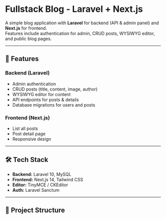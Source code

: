 # Fullstack Blog - Laravel + Next.js

A simple blog application with **Laravel** for backend (API & admin panel) and **Next.js** for frontend.  
Features include authentication for admin, CRUD posts, WYSIWYG editor, and public blog pages.

---

## 🚀 Features

### Backend (Laravel)

-   Admin authentication
-   CRUD posts (title, content, image, author)
-   WYSIWYG editor for content
-   API endpoints for posts & details
-   Database migrations for users and posts

### Frontend (Next.js)

-   List all posts
-   Post detail page
-   Responsive design

---

## 🛠 Tech Stack

-   **Backend:** Laravel 10, MySQL
-   **Frontend:** Next.js 14, Tailwind CSS
-   **Editor:** TinyMCE / CKEditor
-   **Auth:** Laravel Sanctum

---

## 📂 Project Structure
